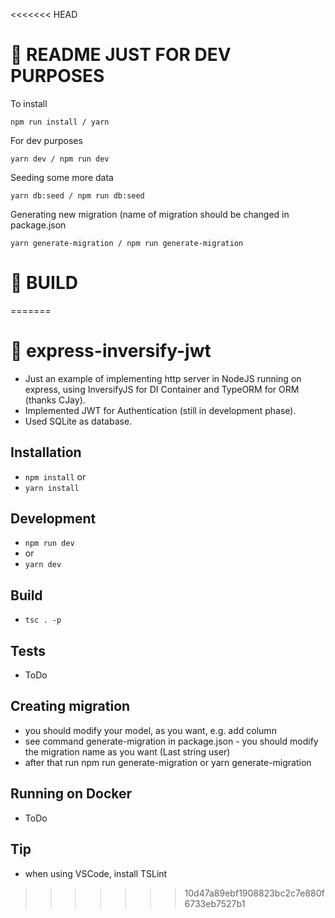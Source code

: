 <<<<<<< HEAD
# 🚀 README JUST FOR DEV PURPOSES

To install

```
npm run install / yarn
```

For dev purposes

```
yarn dev / npm run dev
```

Seeding some more data

```
yarn db:seed / npm run db:seed
```

Generating new migration (name of migration should be changed in package.json
```
yarn generate-migration / npm run generate-migration
```

# 🚀 BUILD
=======
# 🚀 express-inversify-jwt
- Just an example of implementing http server in NodeJS running on express, using InversifyJS for DI Container and TypeORM for ORM (thanks CJay).
- Implemented JWT for Authentication (still in development phase).
- Used SQLite as database.
## Installation
- `npm install` 
or 
- `yarn install`

## Development
- `npm run dev` 
- or 
- `yarn dev`

## Build
- `tsc . -p`

## Tests
- ToDo
## Creating migration
- you should modify your model, as you want, e.g. add column
- see command generate-migration in package.json - you should modify the migration name as you want (Last string user)
- after that run npm run generate-migration or yarn generate-migration

## Running on Docker
- ToDo
## Tip
- when using VSCode, install TSLint
>>>>>>> 10d47a89ebf1908823bc2c7e880f6733eb7527b1
